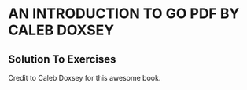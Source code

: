 # AN INTRODUCTION TO GO PDF BY CALEB DOXSEY
## Solution To Exercises
Credit to Caleb Doxsey for this awesome book.